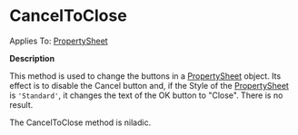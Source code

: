 




<h1 class="heading"><span class="name">CancelToClose</span></h1>

Applies To: [PropertySheet](../a-z/propertysheet.md)


**Description**


This method is used to change the buttons in a [PropertySheet](../a-z/propertysheet.md) object. Its effect is to disable the Cancel button and, if the Style of the [PropertySheet](../a-z/propertysheet.md) is `'Standard'`, it changes the text of the OK button to "Close". There is no result.


The CancelToClose method is niladic.



